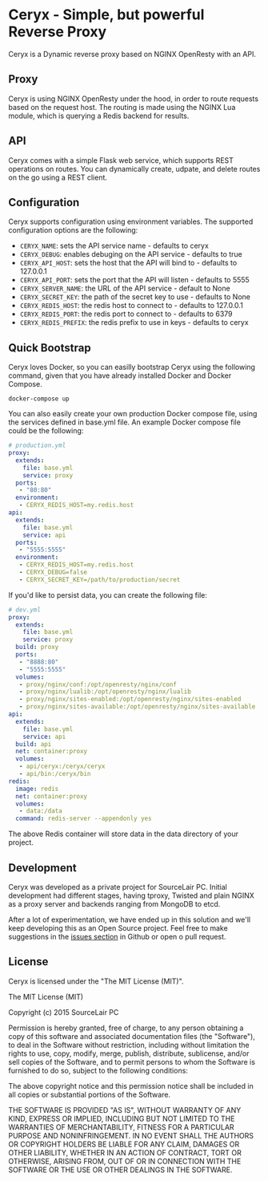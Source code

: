 # Ceryx - Simple, but powerful Reverse Proxy
Ceryx is a Dynamic reverse proxy based on NGINX OpenResty with an API.

## Proxy
Ceryx is using NGINX OpenResty under the hood, in order to route requests
based on the request host. The routing is made using the NGINX Lua module,
which is querying a Redis backend for results.

## API
Ceryx comes with a simple Flask web service, which supports REST operations on
routes. You can dynamically create, udpate, and delete routes on the go using
a REST client.

## Configuration
Ceryx supports configuration using environment variables. The supported
configuration options are the following:

  * ``CERYX_NAME``: sets the API service name - defaults to ceryx
  * ``CERYX_DEBUG``: enables debuging on the API service - defaults to true
  * ``CERYX_API_HOST``: sets the host that the API will bind to - defaults to 127.0.0.1
  * ``CERYX_API_PORT``: sets the port that the API will listen - defaults to 5555
  * ``CERYX_SERVER_NAME``: the URL of the API service - default to None
  * ``CERYX_SECRET_KEY``: the path of the secret key to use - defaults to None
  * ``CERYX_REDIS_HOST``: the redis host to connect to - defaults to 127.0.0.1
  * ``CERYX_REDIS_PORT``: the redis port to connect to - defaults to 6379
  * ``CERYX_REDIS_PREFIX``: the redis prefix to use in keys - defaults to ceryx

## Quick Bootstrap
Ceryx loves Docker, so you can easilly bootstrap Ceryx using the following
command, given that you have already installed Docker and Docker Compose.

```
docker-compose up
```

You can also easily create your own production Docker compose file, using the
services defined in base.yml file. An example Docker compose file could be the
following:

```yaml
# production.yml
proxy:
  extends:
    file: base.yml
    service: proxy
  ports:
   - "80:80"
  environment:
   - CERYX_REDIS_HOST=my.redis.host
api:
  extends:
    file: base.yml
    service: api
  ports:
   - "5555:5555"
  environment:
   - CERYX_REDIS_HOST=my.redis.host
   - CERYX_DEBUG=false
   - CERYX_SECRET_KEY=/path/to/production/secret
```

If you'd like to persist data, you can create the following file:

```yaml
# dev.yml
proxy:
  extends:
    file: base.yml
    service: proxy
  build: proxy
  ports:
   - "8888:80"
   - "5555:5555"
  volumes:
   - proxy/nginx/conf:/opt/openresty/nginx/conf
   - proxy/nginx/lualib:/opt/openresty/nginx/lualib
   - proxy/nginx/sites-enabled:/opt/openresty/nginx/sites-enabled
   - proxy/nginx/sites-available:/opt/openresty/nginx/sites-available
api:
  extends:
    file: base.yml
    service: api
  build: api
  net: container:proxy
  volumes:
   - api/ceryx:/ceryx/ceryx
   - api/bin:/ceryx/bin
redis:
  image: redis
  net: container:proxy
  volumes:
   - data:/data
  command: redis-server --appendonly yes
```

The above Redis container will store data in the data directory of your
project.

## Development

Ceryx was developed as a private project for SourceLair PC. Initial development
had different stages, having tproxy, Twisted and plain NGINX as a proxy server
and backends ranging from MongoDB to etcd.

After a lot of experimentation, we have ended up in this solution and we'll
keep developing this as an Open Source project. Feel free to make suggestions
in the [issues section](https://github.com/sourcelair/ceryx/issues) in Github
or open o pull request.

## License

Ceryx is licensed under the "The MIT License (MIT)".

The MIT License (MIT)

Copyright (c) 2015 SourceLair PC

Permission is hereby granted, free of charge, to any person obtaining a copy
of this software and associated documentation files (the "Software"), to deal
in the Software without restriction, including without limitation the rights
to use, copy, modify, merge, publish, distribute, sublicense, and/or sell
copies of the Software, and to permit persons to whom the Software is
furnished to do so, subject to the following conditions:

The above copyright notice and this permission notice shall be included in
all copies or substantial portions of the Software.

THE SOFTWARE IS PROVIDED "AS IS", WITHOUT WARRANTY OF ANY KIND, EXPRESS OR
IMPLIED, INCLUDING BUT NOT LIMITED TO THE WARRANTIES OF MERCHANTABILITY,
FITNESS FOR A PARTICULAR PURPOSE AND NONINFRINGEMENT. IN NO EVENT SHALL THE
AUTHORS OR COPYRIGHT HOLDERS BE LIABLE FOR ANY CLAIM, DAMAGES OR OTHER
LIABILITY, WHETHER IN AN ACTION OF CONTRACT, TORT OR OTHERWISE, ARISING FROM,
OUT OF OR IN CONNECTION WITH THE SOFTWARE OR THE USE OR OTHER DEALINGS IN
THE SOFTWARE.
